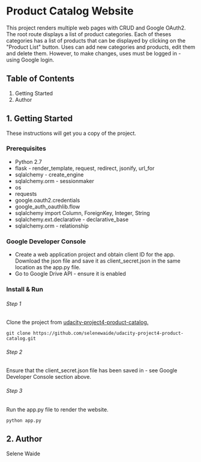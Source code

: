 # Product Catalog Website

This project renders multiple web pages with CRUD and Google OAuth2. The root route displays a list of product categories. Each of theses categories has a list of products that can be displayed by clicking on the "Product List" button. Uses can add new categories and products, edit them and delete them. However, to make changes, uses must be logged in - using Google login.

## Table of Contents
1. Getting Started
2. Author
 

## 1. Getting Started

These instructions will get you a copy of the project. 

### Prerequisites

* Python 2.7
* flask - render_template, request, redirect, jsonify, url_for
* sqlalchemy - create_engine
* sqlalchemy.orm - sessionmaker
* os
* requests
* google.oauth2.credentials
* google_auth_oauthlib.flow
* sqlalchemy import Column, ForeignKey, Integer, String
* sqlalchemy.ext.declarative - declarative_base
* sqlalchemy.orm - relationship


### Google Developer Console
* Create a web application project and obtain client ID for the app. Download the json file and save it as client_secret.json in the same location as the app.py file.
* Go to Google Drive API - ensure it is enabled 

### Install & Run

###### Step 1
Clone the project from [udacity-project4-product-catalog.](https://github.com/selenewaide/udacity-project4-product-catalog.git)
```
git clone https://github.com/selenewaide/udacity-project4-product-catalog.git
```

###### Step 2
Ensure that the client_secret.json file has been saved in - see Google Developer Console section above.

###### Step 3
Run the app.py file to render the website.
```
python app.py
```


## 2. Author

Selene Waide


